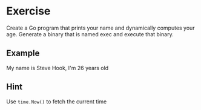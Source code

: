 # Exercise

Create a Go program that prints your name and dynamically computes your age.
Generate a binary that is named exec and execute that binary.

## Example

My name is Steve Hook, I'm 26 years old

## Hint

Use `time.Now()` to fetch the current time
